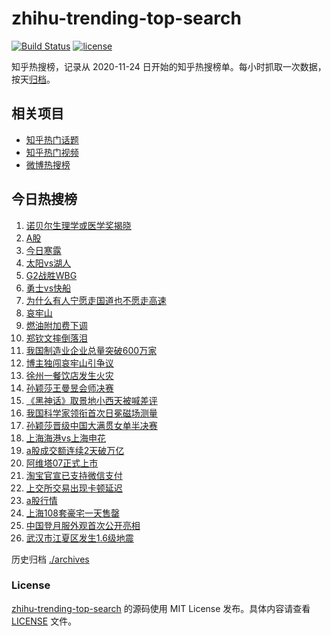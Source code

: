 # zhihu-trending-top-search

[![Build Status](https://github.com/justjavac/zhihu-trending-top-search/workflows/ci/badge.svg?branch=main)](https://github.com/justjavac/zhihu-trending-top-search/actions)
[![license](https://img.shields.io/github/license/justjavac/zhihu-trending-top-search)](https://github.com/justjavac/zhihu-trending-top-search/blob/main/LICENSE)

知乎热搜榜，记录从 2020-11-24
日开始的知乎热搜榜单。每小时抓取一次数据，按天[归档](./archives)。

## 相关项目

- [知乎热门话题](https://github.com/justjavac/zhihu-trending-hot-questions)
- [知乎热门视频](https://github.com/justjavac/zhihu-trending-hot-video)
- [微博热搜榜](https://github.com/justjavac/weibo-trending-hot-search)

## 今日热搜榜

<!-- BEGIN -->
<!-- 最后更新时间 Tue Oct 08 2024 23:07:44 GMT+0800 (China Standard Time) -->

1. [诺贝尔生理学或医学奖揭晓](https://www.zhihu.com/search?q=诺贝尔生理学或医学奖揭晓)
1. [A股](https://www.zhihu.com/search?q=A股)
1. [今日寒露](https://www.zhihu.com/search?q=今日寒露)
1. [太阳vs湖人](https://www.zhihu.com/search?q=太阳vs湖人)
1. [G2战胜WBG](https://www.zhihu.com/search?q=G2战胜WBG)
1. [勇士vs快船](https://www.zhihu.com/search?q=勇士vs快船)
1. [为什么有人宁愿走国道也不愿走高速](https://www.zhihu.com/search?q=为什么有人宁愿走国道也不愿走高速)
1. [哀牢山](https://www.zhihu.com/search?q=哀牢山)
1. [燃油附加费下调](https://www.zhihu.com/search?q=燃油附加费下调)
1. [郑钦文摔倒落泪](https://www.zhihu.com/search?q=郑钦文摔倒落泪)
1. [我国制造业企业总量突破600万家](https://www.zhihu.com/search?q=我国制造业企业总量突破600万家)
1. [博主独闯哀牢山引争议](https://www.zhihu.com/search?q=博主独闯哀牢山引争议)
1. [徐州一餐饮店发生火灾](https://www.zhihu.com/search?q=徐州一餐饮店发生火灾)
1. [孙颖莎王曼昱会师决赛](https://www.zhihu.com/search?q=孙颖莎王曼昱会师决赛)
1. [《黑神话》取景地小西天被喊差评](https://www.zhihu.com/search?q=《黑神话》取景地小西天被喊差评)
1. [我国科学家领衔首次日冕磁场测量](https://www.zhihu.com/search?q=我国科学家领衔首次日冕磁场测量)
1. [孙颖莎晋级中国大满贯女单半决赛](https://www.zhihu.com/search?q=孙颖莎晋级中国大满贯女单半决赛)
1. [上海海港vs上海申花](https://www.zhihu.com/search?q=上海海港vs上海申花)
1. [a股成交额连续2天破万亿](https://www.zhihu.com/search?q=a股成交额连续2天破万亿)
1. [阿维塔07正式上市](https://www.zhihu.com/search?q=阿维塔07正式上市)
1. [淘宝官宣已支持微信支付](https://www.zhihu.com/search?q=淘宝官宣已支持微信支付)
1. [上交所交易出现卡顿延迟](https://www.zhihu.com/search?q=上交所交易出现卡顿延迟)
1. [a股行情](https://www.zhihu.com/search?q=a股行情)
1. [上海108套豪宅一天售罄](https://www.zhihu.com/search?q=上海108套豪宅一天售罄)
1. [中国登月服外观首次公开亮相](https://www.zhihu.com/search?q=中国登月服外观首次公开亮相)
1. [武汉市江夏区发生1.6级地震](https://www.zhihu.com/search?q=武汉市江夏区发生1.6级地震)

<!-- END -->

历史归档 [./archives](./archives)

### License

[zhihu-trending-top-search](https://github.com/justjavac/zhihu-trending-top-search)
的源码使用 MIT License 发布。具体内容请查看 [LICENSE](./LICENSE) 文件。
